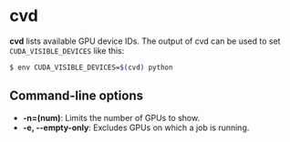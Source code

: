 # cvd

**cvd** lists available GPU device IDs. The output of cvd can be used to set `CUDA_VISIBLE_DEVICES` like this:

```sh
$ env CUDA_VISIBLE_DEVICES=$(cvd) python
```

## Command-line options

- **-n=(num)**: Limits the number of GPUs to show.
- **-e, --empty-only**: Excludes GPUs on which a job is running.
